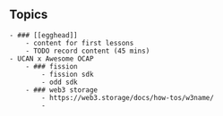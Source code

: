 ## Topics
	- ### [[egghead]]
		- content for first lessons
		- TODO record content (45 mins)
	- UCAN x Awesome OCAP
		- ### fission
			- fission sdk
			- odd sdk
		- ### web3 storage
			- https://web3.storage/docs/how-tos/w3name/
			-